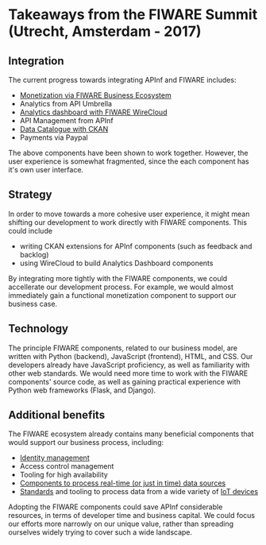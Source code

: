 # Takeaways from the FIWARE Summit (Utrecht, Amsterdam - 2017)

## Integration
The current progress towards integrating APInf and FIWARE includes:
- [Monetization via FIWARE Business Ecosystem](https://github.com/FIWARE-TMForum/Business-API-Ecosystem#introducction)
- Analytics from API Umbrella
- [Analytics dashboard with FIWARE WireCloud](http://fiwaretourguide.readthedocs.io/en/latest/creating-application-dashboards/introduction/)
- API Management from APInf
- [Data Catalogue with CKAN](http://fiwaretourguide.readthedocs.io/en/latest/publishing-open-data-in-fiware/introduction/)
- Payments via Paypal


The above components have been shown to work together. However, the user experience is somewhat fragmented, since the each component has it's own user interface.

## Strategy
In order to move towards a more cohesive user experience, it might mean shifting our development to work directly with FIWARE components. This could include 
- writing CKAN extensions for APInf components (such as feedback and backlog)
- using WireCloud to build Analytics Dashboard components

By integrating more tightly with the FIWARE components, we could accellerate our development process. For example, we would almost immediately gain a functional monetization component to support our business case.

## Technology
The principle FIWARE components, related to our business model, are written with Python (backend), JavaScript (frontend), HTML, and CSS. Our developers already have JavaScript proficiency, as well as familiarity with other web standards. We would need more time to work with the FIWARE components' source code, as well as gaining practical experience with Python web frameworks (Flask, and Django).

## Additional benefits
The FIWARE ecosystem already contains many beneficial components that would support our business process, including:

- [Identity management](https://catalogue.fiware.org/enablers/identity-management-keyrock)
- Access control management
- Tooling for high availability
- [Components to process real-time (or just in time) data sources](http://fiwaretourguide.readthedocs.io/en/latest/real-time-processing-of-context-events/introduction/)
- [Standards](https://github.com/Fiware/dataModels) and tooling to process data from a wide variety of [IoT devices](http://fiwaretourguide.readthedocs.org/en/latest/connection-to-the-internet-of-things/introduction/)

Adopting the FIWARE components could save APInf considerable resources, in terms of developer time and business capital. We could focus our efforts more narrowly on our unique value, rather than spreading ourselves widely trying to cover such a wide landscape.
